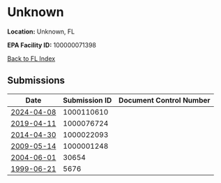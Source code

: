 # Unknown

**Location:** Unknown, FL

**EPA Facility ID:** 100000071398

[Back to FL Index](../../index.md)

## Submissions

| Date | Submission ID | Document Control Number |
|------|--------------|-------------------------|
| [2024-04-08](submissions/1000110610.md) | 1000110610 |  |
| [2019-04-11](submissions/1000076724.md) | 1000076724 |  |
| [2014-04-30](submissions/1000022093.md) | 1000022093 |  |
| [2009-05-14](submissions/1000001248.md) | 1000001248 |  |
| [2004-06-01](submissions/30654.md) | 30654 |  |
| [1999-06-21](submissions/5676.md) | 5676 |  |
